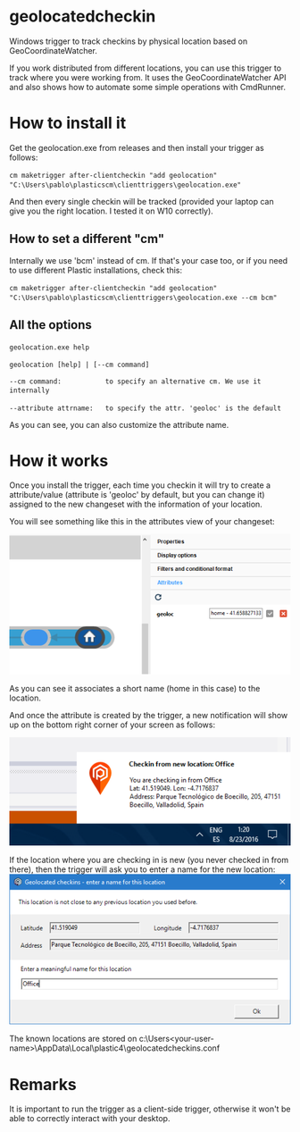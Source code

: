 # geolocatedcheckin
Windows trigger to track checkins by physical location based on GeoCoordinateWatcher.

If you work distributed from different locations, you can use this trigger to track where you were working from. It uses the GeoCoordinateWatcher API and also shows how to automate some simple operations with CmdRunner.

# How to install it
Get the geolocation.exe from releases and then install your trigger as follows:

  ``cm maketrigger after-clientcheckin "add geolocation" "C:\Users\pablo\plasticscm\clienttriggers\geolocation.exe"``
  
And then every single checkin will be tracked (provided your laptop can give you the right location. I tested it on W10 correctly).

## How to set a different "cm"
Internally we use 'bcm' instead of cm. If that's your case too, or if you need to use different Plastic installations, check this:

  ``cm maketrigger after-clientcheckin "add geolocation" "C:\Users\pablo\plasticscm\clienttriggers\geolocation.exe --cm bcm"``
  
## All the options
   ``geolocation.exe help``
   
   ``geolocation [help] | [--cm command]``
    
    --cm command:           to specify an alternative cm. We use it internally
    
    --attribute attrname:   to specify the attr. 'geoloc' is the default

As you can see, you can also customize the attribute name.

# How it works
Once you install the trigger, each time you checkin it will try to create a attribute/value (attribute is 'geoloc' by default, but you can change it) assigned to the new changeset with the information of your location.

You will see something like this in the attributes view of your changeset:

![Attribute view showing the geoloc entry](https://raw.githubusercontent.com/PlasticSCM/geolocatedcheckin/master/screenshots/attribute-view.png)

As you can see it associates a short name (home in this case) to the location.

And once the attribute is created by the trigger, a new notification will show up on the bottom right corner of your screen as follows:

![Notification of a new geoloc attribute](https://raw.githubusercontent.com/PlasticSCM/geolocatedcheckin/master/screenshots/notification.png)

If the location where you are checking in is new (you never checked in from there), then the trigger will ask you to enter a name for the new location:
![Enter a name for the new geolocation](https://raw.githubusercontent.com/PlasticSCM/geolocatedcheckin/master/screenshots/enter-new-location.png)

The known locations are stored on c:\Users\<your-user-name>\AppData\Local\plastic4\geolocatedcheckins.conf

# Remarks
It is important to run the trigger as a client-side trigger, otherwise it won't be able to correctly interact with your desktop.
